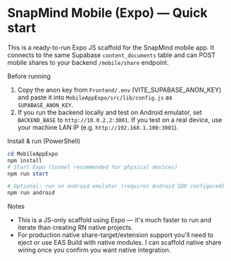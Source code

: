 # SnapMind Mobile (Expo) — Quick start

This is a ready-to-run Expo JS scaffold for the SnapMind mobile app. It connects to the same Supabase `content_documents` table and can POST mobile shares to your backend `/mobile/share` endpoint.

Before running
1. Copy the anon key from `Frontend/.env` (VITE_SUPABASE_ANON_KEY) and paste it into `MobileAppExpo/src/lib/config.js` as `SUPABASE_ANON_KEY`.
2. If you run the backend locally and test on Android emulator, set `BACKEND_BASE` to `http://10.0.2.2:3001`. If you test on a real device, use your machine LAN IP (e.g. `http://192.168.1.100:3001`).

Install & run (PowerShell)

```powershell
cd MobileAppExpo
npm install
# Start Expo (tunnel recommended for physical devices)
npm run start

# Optional: run on android emulator (requires Android SDK configured)
npm run android
```

Notes
- This is a JS-only scaffold using Expo — it's much faster to run and iterate than creating RN native projects.
- For production native share-target/extension support you'll need to eject or use EAS Build with native modules. I can scaffold native share wiring once you confirm you want native integration.
